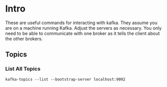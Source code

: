 # Intro
These are useful commands for interacting with kafka. They assume you are on a machine running Kafka. Adjust the servers as necessary. You only need to be able to communicate with one broker as it tells the client about the other brokers.

## Topics

### List All Topics
```kafka-topics --list --bootstrap-server localhost:9092```

### 
